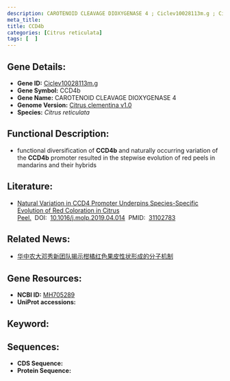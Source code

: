 ```yaml
---
description: CAROTENOID CLEAVAGE DIOXYGENASE 4 ; Ciclev10028113m.g ; Citrus reticulata
meta_title:
title: CCD4b
categories: [Citrus reticulata]
tags: [  ]
---
```


## Gene Details:
- **Gene ID:**	[Ciclev10028113m.g]()
- **Gene Symbol:** CCD4b
- **Gene Name:** CAROTENOID CLEAVAGE DIOXYGENASE 4
- **Genome Version:** [Citrus clementina v1.0]()
- **Species:** *Citrus reticulata*

## Functional Description:
   - functional diversification of **CCD4b** and naturally occurring variation of the **CCD4b** promoter resulted in the stepwise evolution of red peels in mandarins and their hybrids

## Literature:
   - [Natural Variation in CCD4 Promoter Underpins Species-Specific Evolution of Red Coloration in Citrus Peel.]( https://www.sciencedirect.com/science/article/pii/S1674205219301674?via%3Dihub#sec2)&nbsp;&nbsp;DOI:&nbsp;&nbsp;[10.1016/j.molp.2019.04.014](https://www.sciencedirect.com/science/article/pii/S1674205219301674?via%3Dihub#sec2)&nbsp;&nbsp;PMID:&nbsp;&nbsp;[31102783](https://pubmed.ncbi.nlm.nih.gov/31102783/)

## Related News:
   - [华中农大邓秀新团队揭示柑橘红色果皮性状形成的分子机制](https://mp.weixin.qq.com/s?__biz=Mzg3MDEwNDEyMg==&mid=2247484489&idx=2&sn=476997ecfaa5b768e8d38884f280703e&chksm=ce93a91cf9e4200a07d9da790276531d528605e0d03cf6326292eb9b96fae9671608fc42b380&scene=27#wechat_redirect)

## Gene Resources:
- **NCBI ID:** [MH705289](https://www.ncbi.nlm.nih.gov/gene/?term=MH705289)
- **UniProt accessions:** [](https://www.uniprot.org/uniprotkb//entry)

## Keyword:


## Sequences:
- **CDS Sequence:**
- **Protein Sequence:**

